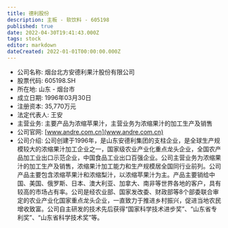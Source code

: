 ```yaml
---
title: 德利股份
description: 主板 - 软饮料 - 605198
published: true
date: 2022-04-30T19:41:43.000Z
tags: stock
editor: markdown
dateCreated: 2022-01-01T00:00:00.000Z
---
```


- 公司名称: 烟台北方安德利果汁股份有限公司
- 股票代码: 605198.SH
- 所在地: 山东 - 烟台市
- 成立日期: 1996年03月30日
- 注册资本: 35,770万元
- 法定代表人: 王安
- 主营业务: 主要产品为浓缩苹果汁，主营业务为浓缩果汁的加工生产及销售
- 公司官网: [www.andre.com.cn](www.andre.com.cn)
- 公司介绍: 公司创建于1996年，是山东安德利集团的支柱企业，是全球生产规模较大的浓缩果汁加工企业之一，国家级农业产业化重点龙头企业，全国农产品加工业出口示范企业，中国食品工业出口百强企业。公司主营业务为浓缩果汁的加工生产及销售，浓缩果汁加工能力和生产规模居全国同行业前列。公司产品主要包含浓缩苹果汁和浓缩梨汁，以浓缩苹果汁为主。产品主要销给中国、美国、俄罗斯、日本、澳大利亚、加拿大、南非等世界各地的客户，具有较高的市场占有率。公司是经农业部、国家发改委、财政部等8个部委联合审定的农业产业化国家重点龙头企业，一直致力于推进乡村振兴，促进当地农民增收致富。公司自主研发的技术先后获得“国家科学技术进步奖”、“山东省专利奖”、“山东省科学技术奖”等。


